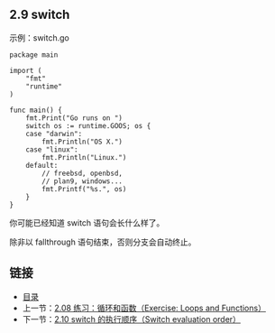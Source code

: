 ## 2.9 switch

示例：switch.go

    package main

    import (
    	"fmt"
    	"runtime"
    )

    func main() {
    	fmt.Print("Go runs on ")
    	switch os := runtime.GOOS; os {
    	case "darwin":
    		fmt.Println("OS X.")
    	case "linux":
    		fmt.Println("Linux.")
    	default:
    		// freebsd, openbsd,
    		// plan9, windows...
    		fmt.Printf("%s.", os)
    	}
    }


你可能已经知道 switch 语句会长什么样了。

除非以 fallthrough 语句结束，否则分支会自动终止。

## 链接
* [目录](https://github.com/alpha2018/go-zh/blob/master/tour/directory.md)
* 上一节：[2.08 练习：循环和函数（Exercise: Loops and Functions）](https://github.com/alpha2018/go-zh/blob/master/tour/02.08.md)
* 下一节：[2.10 switch 的执行顺序（Switch evaluation order）](https://github.com/alpha2018/go-zh/blob/master/tour/02.10.md)
